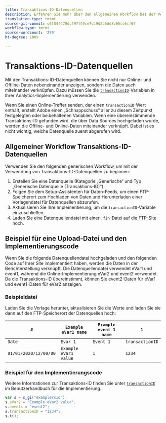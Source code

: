 ```yaml
---
title: Transaktions-ID-Datenquellen
description: Erfahren Sie mehr über den allgemeinen Workflow bei der Verwendung der Transaktions-ID-Datenquellen.
translation-type: tm+mt
source-git-commit: c6f84f470dcf97f49ce7dc9d2c5dd8c65cc6cf67
workflow-type: tm+mt
source-wordcount: '270'
ht-degree: 100%

---
```



# Transaktions-ID-Datenquellen

Mit den Transaktions-ID-Datenquellen können Sie nicht nur Online- und Offline-Daten nebeneinander anzeigen, sondern die Daten auch miteinander verknüpfen. Dazu müssen Sie die [`transactionID`](/help/implement/vars/page-vars/transactionid.md)-Variablen in Ihrer Analytics-Implementierung verwenden.

Wenn Sie einen Online-Treffer senden, der einen `transactionID`-Wert enthält, erstellt Adobe einen „Schnappschuss“ aller zu diesem Zeitpunkt festgelegten oder beibehaltenen Variablen. Wenn eine übereinstimmende Transaktions-ID gefunden wird, die über Data Sources hochgeladen wurde, werden die Offline- und Online-Daten miteinander verknüpft. Dabei ist es nicht wichtig, welche Datenquelle zuerst abgerufen wird.

## Allgemeiner Workflow Transaktions-ID-Datenquellen

Verwenden Sie den folgenden generischen Workflow, um mit der Verwendung von Transaktions-ID-Datenquellen zu beginnen:

1. Erstellen Sie eine Datenquelle (Kategorie „Generische“ und Typ „Generische Datenquelle (Transaktions-ID)“).
1. Folgen Sie dem Setup-Assistenten für Daten-Feeds, um einen FTP-Speicherort zum Hochladen von Daten und Herunterladen einer Vorlagendatei für Datenquellen abzurufen.
1. Aktualisieren Sie Ihre Implementierung, um die `transactionID`-Variable einzuschließen.
1. Laden Sie eine Datenquellendatei mit einer `.fin`-Datei auf die FTP-Site hoch.

## Beispiel für eine Upload-Datei und den Implementierungscode

Wenn Sie die folgende Datenquellendatei hochgeladen und den folgenden Code auf Ihrer Site implementiert haben, werden die Daten in der Berichterstellung verknüpft. Die Datenquellendatei verwendet eVar1 und event1, während die Online-Implementierung eVar2 und event2 verwendet. Da die Transaktions-ID übereinstimmt, können Sie event2-Daten für eVar1 und event1-Daten für eVar2 anzeigen.

### Beispieldatei

Laden Sie die Vorlage herunter, aktualisieren Sie die Werte und laden Sie sie dann auf den FTP-Speicherort der Datenquellen hoch:

| `#` | `Example eVar1 name` | `Example event 1 name` | `1` |
|---|---|---|---|
| `Date` | `Evar 1` | `Event 1` | `transactionID` |
| `01/01/2020/12/00/00` | `Example eVar1 value` | `1` | `1234` |

### Beispiel für den Implementierungscode

Weitere Informationen zur Transaktions-ID finden Sie unter [`transactionID`](/help/implement/vars/page-vars/transactionid.md) im Benutzerhandbuch für die Implementierung.

```js
var s = s_gi("examplersid");
s.eVar2 = "Example eVar2 value";
s.events = "event2";
s.transactionID = "1234";
s.t();
```
